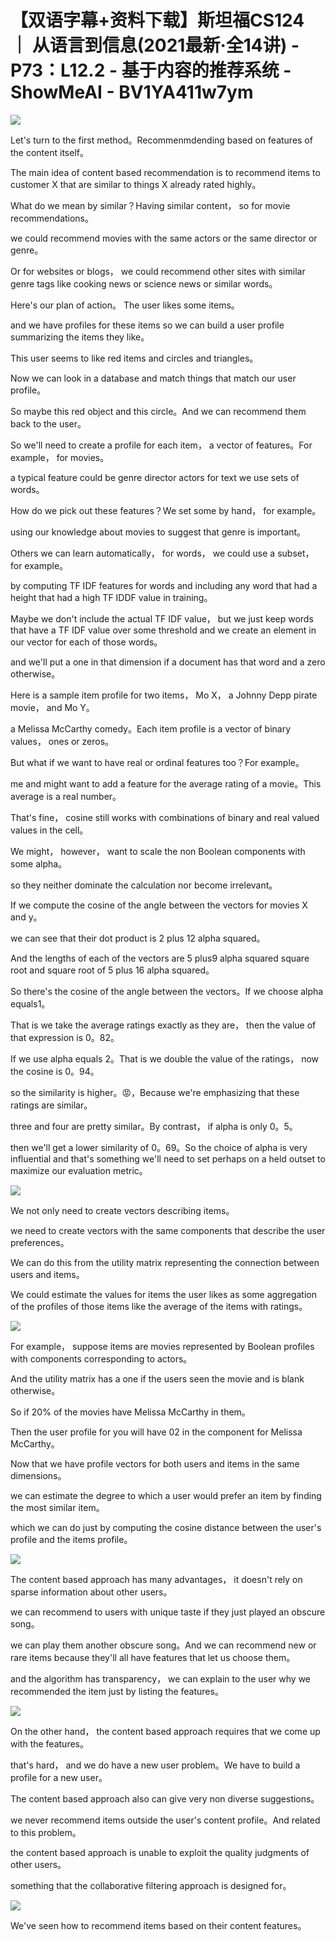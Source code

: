 # 【双语字幕+资料下载】斯坦福CS124 ｜ 从语言到信息(2021最新·全14讲) - P73：L12.2 - 基于内容的推荐系统 - ShowMeAI - BV1YA411w7ym

![](img/0b8b7b4ca089d92633a45efc2a111e3e_0.png)

Let's turn to the first method。Recommenmdending based on features of the content itself。

The main idea of content based recommendation is to recommend items to customer X that are similar to things X already rated highly。

What do we mean by similar？Having similar content， so for movie recommendations。

 we could recommend movies with the same actors or the same director or genre。

Or for websites or blogs， we could recommend other sites with similar genre tags like cooking news or science news or similar words。

Here's our plan of action。 The user likes some items。

 and we have profiles for these items so we can build a user profile summarizing the items they like。

 This user seems to like red items and circles and triangles。

Now we can look in a database and match things that match our user profile。

So maybe this red object and this circle。And we can recommend them back to the user。

So we'll need to create a profile for each item， a vector of features。For example， for movies。

 a typical feature could be genre director actors for text we use sets of words。

How do we pick out these features？We set some by hand， for example。

 using our knowledge about movies to suggest that genre is important。

Others we can learn automatically， for words， we could use a subset， for example。

 by computing TF IDF features for words and including any word that had a height that had a high TF IDDF value in training。

Maybe we don't include the actual TF IDF value， but we just keep words that have a TF IDF value over some threshold and we create an element in our vector for each of those words。

 and we'll put a one in that dimension if a document has that word and a zero otherwise。

Here is a sample item profile for two items， Mo X， a Johnny Depp pirate movie， and Mo Y。

 a Melissa McCarthy comedy。Each item profile is a vector of binary values， ones or zeros。

But what if we want to have real or ordinal features too？For example。

 me and might want to add a feature for the average rating of a movie。This average is a real number。

That's fine， cosine still works with combinations of binary and real valued values in the cell。

We might， however， want to scale the non Boolean components with some alpha。

 so they neither dominate the calculation nor become irrelevant。

If we compute the cosine of the angle between the vectors for movies X and y。

 we can see that their dot product is 2 plus 12 alpha squared。

And the lengths of each of the vectors are 5 plus9 alpha squared square root and square root of 5 plus 16 alpha squared。

So there's the cosine of the angle between the vectors。If we choose alpha equals1。

That is we take the average ratings exactly as they are， then the value of that expression is 0。82。

If we use alpha equals 2。That is we double the value of the ratings， now the cosine is 0。94。

 so the similarity is higher。😡，Because we're emphasizing that these ratings are similar。

 three and four are pretty similar。By contrast， if alpha is only 0。5。

 then we'll get a lower similarity of 0。69。So the choice of alpha is very influential and that's something we'll need to set perhaps on a held outset to maximize our evaluation metric。



![](img/0b8b7b4ca089d92633a45efc2a111e3e_2.png)

We not only need to create vectors describing items。

 we need to create vectors with the same components that describe the user preferences。

We can do this from the utility matrix representing the connection between users and items。

We could estimate the values for items the user likes as some aggregation of the profiles of those items like the average of the items with ratings。



![](img/0b8b7b4ca089d92633a45efc2a111e3e_4.png)

For example， suppose items are movies represented by Boolean profiles with components corresponding to actors。

And the utility matrix has a one if the users seen the movie and is blank otherwise。

So if 20% of the movies have Melissa McCarthy in them。

Then the user profile for you will have 02 in the component for Melissa McCarthy。

Now that we have profile vectors for both users and items in the same dimensions。

 we can estimate the degree to which a user would prefer an item by finding the most similar item。

 which we can do just by computing the cosine distance between the user's profile and the items profile。



![](img/0b8b7b4ca089d92633a45efc2a111e3e_6.png)

The content based approach has many advantages， it doesn't rely on sparse information about other users。

 we can recommend to users with unique taste if they just played an obscure song。

 we can play them another obscure song。And we can recommend new or rare items because they'll all have features that let us choose them。

 and the algorithm has transparency， we can explain to the user why we recommended the item just by listing the features。



![](img/0b8b7b4ca089d92633a45efc2a111e3e_8.png)

On the other hand， the content based approach requires that we come up with the features。

 that's hard， and we do have a new user problem。We have to build a profile for a new user。

The content based approach also can give very non diverse suggestions。

 we never recommend items outside the user's content profile。And related to this problem。

 the content based approach is unable to exploit the quality judgments of other users。

 something that the collaborative filtering approach is designed for。



![](img/0b8b7b4ca089d92633a45efc2a111e3e_10.png)

We've seen how to recommend items based on their content features。

